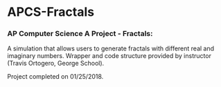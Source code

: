 # APCS-Fractals
### AP Computer Science A Project - Fractals: 

A simulation that allows users to generate fractals with different real and imaginary numbers. Wrapper and code structure provided by instructor (Travis Ortogero, George School).

Project completed on 01/25/2018.
